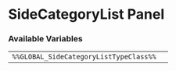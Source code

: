 # SideCategoryList Panel

### Available Variables
|||
|---|---|
| `%%GLOBAL_SideCategoryListTypeClass%%` |

